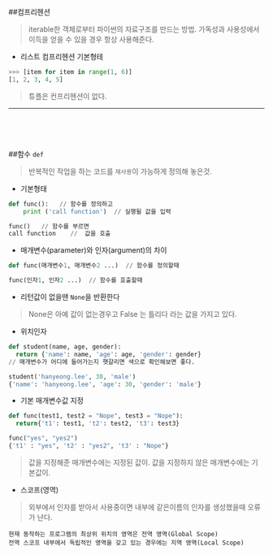 ##컴프리헨션
>iterable한 객체로부터 파이썬의 자료구조를 만드는 방법. 가독성과 사용성에서 이득을 얻을 수 있을 경우 항상 사용해준다.

* 리스트 컴프리헨션 기본형테
```Python
>>> [item for item in range(1, 6)]
[1, 2, 3, 4, 5]
```
>튜플은 컨프리헨션이 없다.

---
<br>
<br>
<br>

##함수 `def`
>반복적인  작업을 하는 코드를 `재사용`이 가능하게 정의해 놓은것.

* 기본형태
```python
def func():   // 함수를 정의하고
    print ('call function')  // 실행될 값을 입력

func()   // 함수를 부르면
call function    //  값을 호출
```
* 매개변수(parameter)와 인자(argument)의 차이
```python
def func(매개변수1, 매개변수2 ...)  // 함수를 정의할때

func(인자1, 인자2 ...)  // 함수를 호출할때
```

* 리턴값이 없을땐 `None`을 반환한다
>None은 아예 값이 없는경우고
>False 는 틀리다 라는 값을 가지고 있다.

* 위치인자
```python
def student(name, age, gender):
  return {'name': name, 'age': age, 'gender': gender}
// 매개변수가 어디에 들어가는지 햇갈리면 색으로 확인해보면 좋다.

student('hanyeong.lee', 30, 'male')
{'name': 'hanyeong.lee', 'age': 30, 'gender': 'male'}
```
* 기본 매개변수값 지정
```python
def func(test1, test2 = "Nope", test3 = "Nope"):
  return{'t1': test1, 't2': test2, 't3': test3}

func("yes", "yes2")
{'t1' : "yes", 't2' : "yes2", 't3' : "Nope"}
```
>값을 지정해준 매개변수에는 지정된 값이.
>값을 지정하지 않은 매개변수에는 기본값이.

* 스코프(영역)
>외부에서 인자를 받아서 사용중이면
>내부에 같은이름의 인자를 생성했을때 오류가 난다.
```
현재 동작하는 프로그램의 최상위 위치의 영역은 전역 영역(Global Scope)
전역 스코프 내부에서 독립적인 영역을 갖고 있는 경우에는 지역 영역(Local Scope)
```
